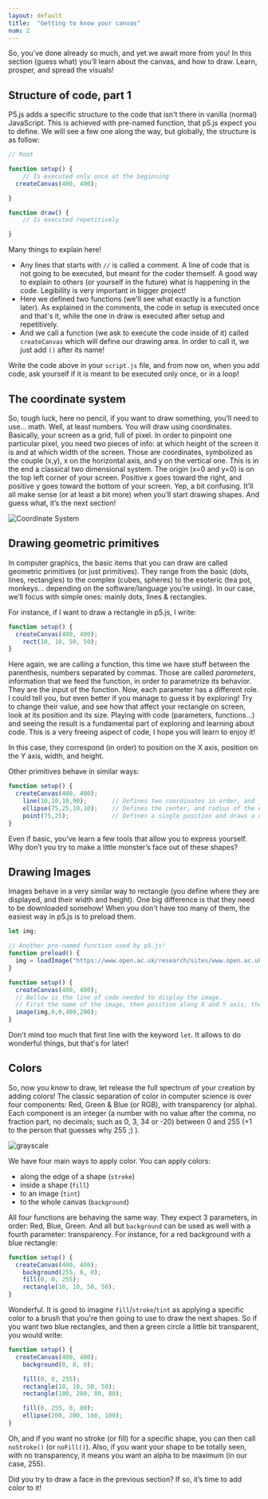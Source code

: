 ```yaml
---
layout: default
title:  "Getting to know your canvas"
num: 2
---
```


So, you’ve done already so much, and yet we await more from you! In this section (guess what) you’ll learn about the canvas, and how to draw. Learn, prosper, and spread the visuals!

## Structure of code, part 1
P5.js adds a specific structure to the code that isn't there in vanilla (normal) JavaScript. This is achieved with pre-named function, that p5.js expect you to define. We will see a few one along the way, but globally, the structure is as follow:


```javascript
// Root

function setup() {
	// Is executed only once at the beginning
  createCanvas(400, 400);

}

function draw() {
	// Is executed repetitively

}
```

Many things to explain here! 
 * Any lines that starts with `//` is called a comment. A line of code that is not going to be executed, but meant for the coder themself. A good way to explain to others (or yourself in the future) what is happening in the code. Legibility is very important in bigger project!
 * Here we defined two functions (we'll see what exactly is a function later). As explained in the comments, the code in setup is executed once and that's it, while the one in draw is executed after setup and repetitively.
 * And we call a function (we ask to execute the code inside of it) called `createCanvas` which will define our drawing area. In order to call it, we just add `()` after its name!

Write the code above in your `script.js` file, and from now on, when you add code, ask yourself if it is meant to be executed only once, or in a loop!


## The coordinate system
So, tough luck, here no pencil, if you want to draw something, you’ll need to use... math. Well, at least numbers.
You will draw using coordinates. Basically, your screen as a grid, full of pixel. In order to pinpoint one particular pixel, you need two pieces of info: at which height of the screen it is and at which width of the screen. Those are coordinates, symbolized as the couple (x,y), x on the horizontal axis, and y on the vertical one. This is in the end a classical two dimensional system. The origin (x=0 and y=0) is on the top left corner of your screen. Positive x goes toward the right, and positive y goes toward the bottom of your screen. Yep, a bit confusing.
It’ll all make sense (or at least a bit more) when you’ll start drawing shapes. And guess what, it’s the next section!

![Coordinate System](https://romamile.github.io/introcode/assets/grid.jpg)


## Drawing geometric primitives
In computer graphics, the basic items that you can draw are called geometric primitives (or just primitives). They range from the basic (dots, lines, rectangles) to the complex (cubes, spheres) to the esoteric (tea pot, monkeys... depending on the software/language you’re using). In our case, we’ll focus with simple ones: mainly dots, lines & rectangles.

For instance, if I want to draw a rectangle in p5.js, I write:

```javascript
function setup() {
  createCanvas(400, 400);
	rect(10, 10, 50, 50);
}
```

Here again, we are calling a function, this time we have stuff between the parenthesis, numbers separated by commas. Those are called *parameters*, information that we feed the function, in order to parametrize its behavior. They are the input of the function. Now, each parameter has a different role. I could tell you, but even better if you manage to guess it by exploring! Try to change their value, and see how that affect your rectangle on screen, look at its position and its size. Playing with code (parameters, functions...) and seeing the result is a fundamental part of exploring and learning about code. This is a very freeing aspect of code, I hope you will learn to enjoy it!

In this case, they correspond (in order) to position on the X axis, position on the Y axis, width, and height.

Other primitives behave in similar ways:

```javascript
function setup() {
  createCanvas(400, 400);
	line(10,10,10,90);       // Defines two coordinates in order, and join them in a line
	ellipse(75,25,10,10);    // Defines the center, and radius of the ellipse
	point(75,25);            // Defines a single position and draws a dot
}
```

Even if basic, you’ve learn a few tools that allow you to express yourself. Why don’t you try to make a little monster’s face out of these shapes?


## Drawing Images
Images behave in a very similar way to rectangle (you define where they are displayed, and their width and height). One big difference is that they need to be downloaded somehow! When you don't have too many of them, the easiest way in p5.js is to preload them.

```javascript
let img;

// Another pre-named function used by p5.js!
function preload() {
  img = loadImage("https://www.open.ac.uk/research/sites/www.open.ac.uk.research/files/news/ThinkstockPhotos-647269852-Planet-Mars.jpg");
}

function setup() {
  createCanvas(400, 400);
  // Bellow is the line of code needed to display the image.
  // First the name of the image, then position along X and Y axis, then width and height  
  image(img,0,0,400,200);
}
```

Don't mind too much that first line with the keyword `let`. It allows to do wonderful things, but that's for later!


## Colors
So, now you know to draw, let release the full spectrum of your creation by adding colors! The classic separation of color in computer science is over four components: Red, Green & Blue (or RGB), with transparency (or alpha). Each component is an integer (a number with no value after the comma,  no fraction part, no decimals; such as 0, 3, 34 or -20) between 0 and 255 (+1 to the person that guesses why 255 ;) ). 

![grayscale](https://romamile.github.io/introcode/assets/grayscale.jpg)

We have four main ways to apply color. You can apply colors:
 * along the edge of a shape (`stroke`)
 * inside a shape (`fill`)
 * to an image (`tint`)
 * to the whole canvas (`background`)

All four functions are behaving the same way. They expect 3 parameters, in order: Red, Blue, Green. And all but `background` can be used as well with a fourth parameter: transparency. For instance, for a red background with a blue rectangle:

```javascript
function setup() {
  createCanvas(400, 400);
	background(255, 0, 0);
	fill(0, 0, 255);
	rectangle(10, 10, 50, 50);
}
```
Wonderful. It is good to imagine `fill`/`stroke`/`tint` as applying a specific color to a brush that you're then going to use to draw the next shapes. So if you want two blue rectangles, and then a green circle a little bit transparent, you would write:

```javascript
function setup() {
  createCanvas(400, 400);
	background(0, 0, 0);

	fill(0, 0, 255);
	rectangle(10, 10, 50, 50);
	rectangle(100, 200, 80, 80);

	fill(0, 255, 0, 80);
	ellipse(200, 200, 100, 100);
}
```

Oh, and if you want no stroke (or fill) for a specific shape, you can then call `noStroke()` (or `noFill()`). Also, if you want your shape to be totally seen, with no transparency, it means you want an alpha to be maximum (in our case, 255).

Did you try to draw a face in the previous section? If so, it’s time to add color to it!


